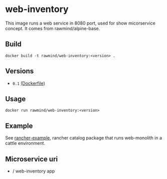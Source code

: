 web-inventory
============

This image runs a web service in 8080 port, used for show micorservice concept. It comes from rawmind/alpine-base.

## Build

```
docker build -t rawmind/web-inventory:<version> .
```

## Versions

- `0.1` [(Dockerfile)](https://github.com/rawmind0/web-inventory/blob/0.1/Dockerfile)


## Usage

```
docker run rawmind/web-inventory:<version> 
```

## Example

See [rancher-example][rancher-example], rancher catalog package that runs web-monolith in a cattle environment.

## Microservice uri

- / web-inventory app

[rancher-example]: https://github.com/rawmind0/web-inventory/tree/master/rancher